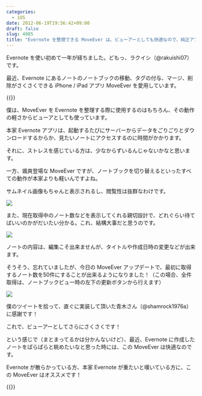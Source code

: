 ```yaml
---
categories:
  - iOS
date: 2012-06-19T19:56:42+09:00
draft: false
slug: 4085
title: "Evernote を整理できる MoveEver は、ビューアーとしても快適なので、純正アプリよりも活躍中！"
---
```


Evernote を使い初めて一年が経ちました。どもっ、ラクイシ（@rakuishi07）です。

最近、Evernote にあるノートのノートブックの移動、タグの付与、マージ、削除がさくさくできる iPhone / iPad アプリ MoveEver を愛用しています。

{{<app id="519536675" title="MoveEver 3.4.0（￥170）" src="https://a2.mzstatic.com/us/r1000/103/Purple/v4/9f/3b/9f/9f3b9fda-bef5-ac42-b11b-30a564ce375d/STuOD06YkhNp0Pelmiqr8w-temp-upload.xidfqzzp.100x100-75.png">}}

僕は、MoveEver を Evernote を整理する際に使用するのはもちろん、その動作の軽さからビューアとしても使っています。

本家 Evernote アプリは、起動するたびにサーバーからデータをごりごりとダウンロードするからか、見たいノートにアクセスするのに時間がかかります。

それに、ストレスを感じている方は、少なからずいるんじゃないかなと思います。

一方、颯爽登場な MoveEver ですが、ノートブックを切り替えるといったすべての動作が本家よりも軽いんですよね。

サムネイル画像もちゃんと表示されるし、閲覧性は抜群なわけです。

![](/images/2012/06/4085_1.png)

また、現在取得中のノート数などを表示してくれる親切設計で、どれぐらい待てばいいのかがだいたい分かる。これ、結構大事だと思うのです。

![](/images/2012/06/4085_2.png)

ノートの内容は、編集こそ出来ませんが、タイトルや作成日時の変更などが出来ます。

そうそう、忘れていましたが、今日の MoveEver アップデートで、最初に取得するノート数を50件にすることが出来るようになりました！（この場合、全件取得は、ノートブックビュー時の左下の更新ボタンから行えます）

![](/images/2012/06/4085_3.png)

僕のツイートを拾って、直ぐに実装して頂いた青木さん（@shamrock1976a）に感謝です！

これで、ビューアーとしてさらにさくさくです！

という感じで（まとまってるかは分かんないけど）、最近、Evernote に作成したノートをぱらぱらと眺めたいなと思った時には、この MoveEver は快適なのです。

Evernote が散らかっている方、本家 Evernote が重たいと嘆いている方に、この MoveEver はオススメです！

{{<app id="519536675" title="MoveEver 3.4.0（￥170）" src="https://a2.mzstatic.com/us/r1000/103/Purple/v4/9f/3b/9f/9f3b9fda-bef5-ac42-b11b-30a564ce375d/STuOD06YkhNp0Pelmiqr8w-temp-upload.xidfqzzp.100x100-75.png">}}
